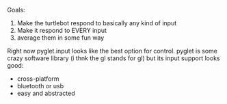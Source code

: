 Goals:

1. Make the turtlebot respond to basically any kind of input
2. Make it respond to EVERY input
3. average them in some fun way

Right now pyglet.input looks like the best option for control. pyglet is some crazy software library (i thnk the gl stands for gl) but its input support looks good:
- cross-platform
- bluetooth or usb
- easy and abstracted
